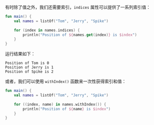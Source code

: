 有时除了值之外，我们还需要索引，`indices` 属性可以提供了一系列索引值：

```kotlin
fun main() {
	val names = listOf("Tom", "Jerry", "Spike")
	
	for (index in names.indices) {
		println("Position of ${names.get(index)} is $index")
	}
}
```

运行结果如下：

```
Position of Tom is 0
Position of Jerry is 1
Position of Spike is 2
```

或者，我们可以使用 `withIndex()` 函数来一次性获得索引和值：

```kotlin
fun main() {
	val names = listOf("Tom", "Jerry", "Spike")
	
	for ((index, name) in names.withIndex()) {
		println("Position of ${name} is $index")
	}
}
```

